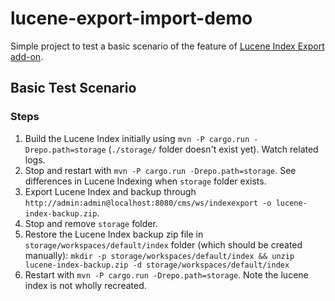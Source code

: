 # lucene-export-import-demo

Simple project to test a basic scenario of the feature of [Lucene Index Export add-on](https://www.onehippo.org/library/enterprise/enterprise-features/lucene-index-export/lucene-index-export.html).

## Basic Test Scenario

### Steps

  1. Build the Lucene Index initially using ```mvn -P cargo.run -Drepo.path=storage```
     (```./storage/``` folder doesn't exist yet). Watch related logs.
  1. Stop and restart with ```mvn -P cargo.run -Drepo.path=storage```. See differences in Lucene Indexing when ```storage``` folder exists.
  1. Export Lucene Index and backup through ```http://admin:admin@localhost:8080/cms/ws/indexexport -o lucene-index-backup.zip```.
  1. Stop and remove ```storage``` folder.
  1. Restore the Lucene Index backup zip file in ```storage/workspaces/default/index``` folder (which should be created manually): ```mkdir -p storage/workspaces/default/index && unzip lucene-index-backup.zip -d storage/workspaces/default/index```
  1. Restart with ```mvn -P cargo.run -Drepo.path=storage```. Note the lucene index is not wholly recreated.

